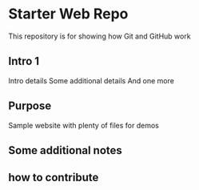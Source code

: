 # Starter Web Repo

This repository is for showing how Git and GitHub work

## Intro 1

Intro details
Some additional details
And one more

## Purpose

Sample website with plenty of files for demos

## Some additional notes

## how to contribute